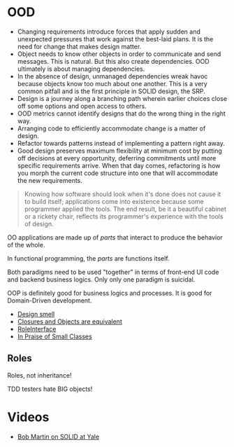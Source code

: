 # OOD

* Changing requirements introduce forces that apply sudden and unexpected pressures that work against the best-laid plans. It is the need for change that makes design matter.
* Object needs to know other objects in order to communicate and send messages. This is natural. But this also create dependencies. OOD ultimately is about managing dependencies.
* In the absence of design, unmanaged dependencies wreak havoc because objects know too much about one another. This is a very common pitfall and is the first principle in SOLID design, the SRP.
* Design is a journey along a branching path wherein earlier choices close off some options and open access to others.
* OOD metrics cannot identify designs that do the wrong thing in the right way.
* Arranging code to efficiently accommodate change is a matter of design.
* Refactor towards patterns instead of implementing a pattern right away.
* Good design preserves maximum flexibility at minimum cost by putting off decisions at every opportunity, deferring commitments until more specific requirements arrive. When that day comes, refactoring is how you morph the current code structure into one that will accommodate the new requirements.

> Knowing how software should look when it's done does not cause it to build itself; applications come into existence because some programmer applied the tools. The end result, be it a beautiful cabinet or a rickety chair, reflects its programmer's experience with the tools of design.

OO applications are made up of *parts* that interact to produce the behavior of the whole.

In functional programming, the *parts* are functions itself.

Both paradigms need to be used "together" in terms of front-end UI code and backend business logics. Only only one paradigm is suicidal.

OOP is definitely good for business logics and processes. It is good for Domain-Driven development.

* [Design smell](http://blog.ploeh.dk/2011/05/24/Poka-yokeDesignFromSmelltoFragrance/)
* [Closures and Objects are equivalent](http://c2.com/cgi/wiki?ClosuresAndObjectsAreEquivalent)
* [RoleInterface](http://martinfowler.com/bliki/RoleInterface.html)
* [In Praise of Small Classes](http://www.drdobbs.com/architecture-and-design/in-praise-of-small-classes/230300002)

## Roles

Roles, not inheritance!

TDD testers hate BIG objects!

# Videos

* [Bob Martin on SOLID at Yale](https://www.youtube.com/watch?v=QHnLmvDxGTY)